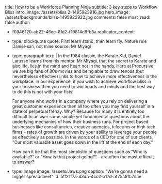 title: How to be a Workforce Planning Ninja
subtitle: 3 key steps to Workflow Bliss
intro_image: /assets/bliss 2-1495923916.jpg
hero_image: /assets/backgrounds/bliss-1495923922.jpg
comments: false
most_read: false
author:
  - f0946120-ab22-46ec-8fd2-f19814d8fb5a
replicator_content:
  - 
    type: blockquote
    quote: First learn stand, then learn fly. Nature rule Daniel-san, not mine
    source: Mr Miyagi
  - 
    type: paragraph
    text: |
      In the 1984 classic, the Karate Kid, Daniel Larusso learns from his mentor, Mr Miyagi, that the secret to Karate and also life, lies in the mind and heart not in the hands. Here at Precursive we are big fans of 80s movies and being able to draw tenous (but nevertheless effective) links to how to achieve more effectiveness in the workplace. In our experience, if you wish to achieve workflow bliss in your business then you need to win hearts and minds and the best way to do this is not with your fists!
      
      For anyone who works in a company where you rely on delivering a great customer experience then all too often you may find yourself in a state of perpetual frenzy. Why? Because for many it is entirely too difficult to answer some simple yet fundamental questions about the underlying mechanics of how their business runs. For project based businesses like consultancies, creative agencies, telecoms or high tech firms - rates of growth are driven by your ability to leverage your people as effectively as possible. In the words of a CEO for one of our clients, "Our most valuable asset goes down in the lift at the end of each day."
      
      How can it be that the most simplistic of questions such as "Who is available?" or "How is that project going?" - are often the most difficult to answer?
  - 
    type: image
    image: /assets/Jaws.png
    caption: "We're gonna need a bigger spreadsheet"
id: 5ff21f7a-43da-4cc2-a17d-af75c8fb7dae
